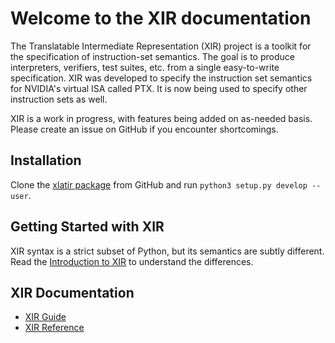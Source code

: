 # Welcome to the XIR documentation

The Translatable Intermediate Representation (XIR) project is a toolkit for the specification of instruction-set semantics.
The goal is to produce interpreters, verifiers, test suites, etc. from a single easy-to-write specification.
XIR was developed to specify the instruction set semantics for NVIDIA's virtual ISA called PTX.
It is now being used to specify other instruction sets as well.

XIR is a work in progress, with features being added on as-needed basis. Please create an issue on GitHub if you encounter shortcomings.

## Installation

Clone the [xlatir package](https://github.com/pyxis-roc/xlatir) from
GitHub and run `python3 setup.py develop --user`.


## Getting Started with XIR

XIR syntax is a strict subset of Python, but its semantics are subtly different. Read the [Introduction to XIR](guide/intro) to understand the differences.


## XIR Documentation

  * [XIR Guide](guide)
  * [XIR Reference](ref)
